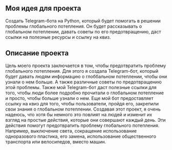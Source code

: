 ## Моя идея для проекта
Создать Telegram-бота на Python, который будет помогать в решении проблемы глобального потепления.
Он будет рассказывать о глобальном потеплении, давать советы по его предотвращению, даст ссылки на полезные ресурсы и ссылку на квиз.

## Описание проекта
Цель моего проекта заключается в том, чтобы предотвратить проблему глобального потепления. Для этого я создала Telegram-бот, который будет давать людям информацию о глоббальном потеплении, чтобы они узнали о нем больше. А также различные советы по предотвращению этой проблемы. Также мой Telegram-бот даст полезные ссылки для того, чтобы люди более подробно прочитали о глобальном потепление и просто, чтобы больше узнали о нем. Еще мой бот предоставляет ссылку на квиз для того, чтобы пользователи, пройдя его, закрепили свои знания о глобальном потеплении. 
Создавая этот проект, я очень надеюсь, что хотя бы немного это повлият на людей и изменит их взгляд на простые действия, которые они совершают каждый день. Эти действия помогут предотвратить проблему глобального потепления. Например, выключение света, сокращение использование одноразового пластика, его замена, использование общественного транспорта или велосипедов, вместо машин. 

